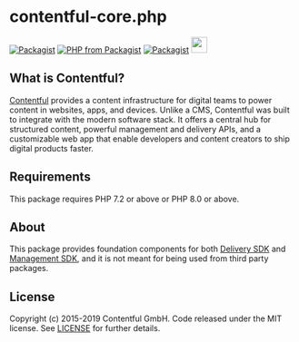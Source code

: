 # contentful-core.php

[![Packagist](https://img.shields.io/packagist/v/contentful/core.svg?style=for-the-badge)](https://packagist.org/packages/contentful/core)
[![PHP from Packagist](https://img.shields.io/packagist/php-v/contentful/core.svg?style=for-the-badge)](https://packagist.org/packages/contentful/core)
[![Packagist](https://img.shields.io/github/license/contentful/contentful-core.php.svg?style=for-the-badge)](https://packagist.org/packages/contentful/core)
<img height="28px" src="https://circleci.com/gh/contentful/contentful-core.php.svg?style=shield"/>

## What is Contentful?

[Contentful](https://www.contentful.com) provides a content infrastructure for digital teams to power content in websites, apps, and devices. Unlike a CMS, Contentful was built to integrate with the modern software stack. It offers a central hub for structured content, powerful management and delivery APIs, and a customizable web app that enable developers and content creators to ship digital products faster.

## Requirements

This package requires PHP 7.2 or above or PHP 8.0 or above.

## About

This package provides foundation components for both [Delivery SDK](https://github.com/contentful/contentful.php) and [Management SDK](https://github.com/contentful/contentful-management.php), and it is not meant for being used from third party packages.

## License


Copyright (c) 2015-2019 Contentful GmbH. Code released under the MIT license. See [LICENSE](LICENSE) for further details.
